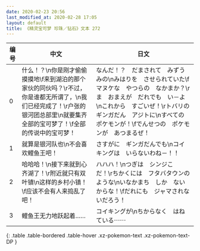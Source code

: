 ```yaml
---
date: 2020-02-23 20:56
last_modified_at: 2020-02-28 17:05
layout: default
title: 《精灵宝可梦 珍珠／钻石》文本 272
---
```

| 编号 | 中文 | 日文 |
| ---- | ---- | ---- |
| 0 | 什么！？\n你是刚才偷偷摸摸地\f来到湖泊的那个家伙的同伙吗？\r不过，你是谁都无所谓了，\n我们已经完成了！\r户张的银河团总部里\n就要集齐全部的宝可梦了！\f全部的传说中的宝可梦！ | なんだ！？　だまされて　みずうみの\nみはりを　させられていた\fマヌケな　やつらの　なかまか？\rま　おまえが　だれでも　い－よ\nこれから　すごいぜ！\rトバリの　ギンガだん　アジトに\nすべての　ポケモンが！\fでんせつの　ポケモンが　あつまるぜ！ |
| 1 | 就算是银河队也\n不会喜欢鲤鱼王吧！ | さすがに　ギンガだんでも\nコイキングは　いらないわね－！！ |
| 2 | 哈哈哈！\n接下来就到心齐湖了！\r附近就只有双叶镇\n这样的乡村小镇！\f应该不会有人来捣乱了吧！ | ハハハ！\nつぎは　シンジこ　だ！\rちかくには　フタバタウンの　ような\nいなかまち　しか　ないからな！\fだれにも　ジャマされないだろう！ |
| 3 | 鲤鱼王无力地跃起着…… | コイキングが\nちからなく　はねている⋯⋯ |
{: .table .table-bordered .table-hover .xz-pokemon-text .xz-pokemon-text-DP }